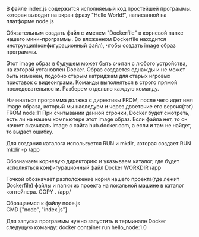 В файле index.js содержится исполняемый код простейшей программы. которая выводит на экран фразу "Hello World!", написанной на платформе node.js

Обязательным создать файл с именем "Dockerfile" в корневой папке нашего мини-программы. 
Во вложенном Dockerfile находится инструкция(конфигурационный файл), чтобы создать image образ программы.

Этот image образ в будущем может быть считан с любого устройства, на которой установлен Docker. Образ создается однажды и не может быть изменен, подобно старым катриджам для старых игровых приставок с видеоиграми.
Команды выполняться в строго прямой последовательности. Разберем отдельно каждую команду.

Начинаться программа должна с директивы FROM, после чего идет имя image образа, который мы наследуем и через двоеточие его версия(тэг)
  FROM node:11 
При считывании данной строчки, Docker будет смотреть, есть ли на нашем компьютере этот image образ. Если файла нет, то он начнет скачивать image с сайта hub.docker.com, а если и там не найдет, то выдаст ошибку.   
  

Для создания каталога используется RUN и mkdir, которая создает 
  RUN mkdir -p /app

Обозначаем корневую директорию и указываем каталог, где будет исполняться конфигурационный файл Docker
  WORKDIR /app

Точкой обозначает разположение корня нашего проекта(где лежит Dockerfile) файлы и папки из проекта на локальной машине в каталог контейнера.
  COPY . /app/
  
Обращаемся к файлу node.js   
  CMD ["node", "index.js"]



Для запуска программы нужно запустить в терминале Docker следущую команду:
docker container run hello_node:1.0
